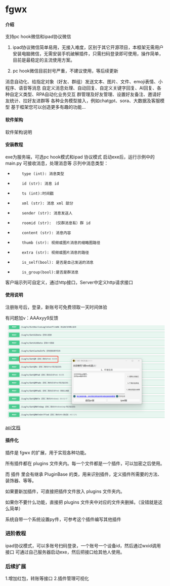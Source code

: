 # fgwx

#### 介绍
支持pc hook微信和ipad协议微信

1. ipad协议微信简单易用，无接入难度，区别于其它开源项目，本框架无需用户安装电脑微信，无需安装手机破解插件，只需扫码登录即可使用，操作简单，目前是最稳定的主流使用方案。

2. pc hook微信目前封号严重，不建议使用，等后续更新


消息自动化、给指定对象（好友、群组）发送文本、图片、文件、emoji表情、小程序、语音等消息
自定义消息处理、自动回复、自定义关键字回复、AI回复、各种自定义类型、RPA自动化业务交互
群管理及好友管理、设置好友备注、邀请好友统计、拉好友进群等
各种业务模型接入，例如chatgpt、sora、大数据及客服模型
基于框架您可以创造更多有趣的功能...

#### 软件架构
软件架构说明


#### 安装教程

exe为服务端，可选pc hook模式和ipad 协议模式
启动exe后，运行示例中的main.py 可接收消息，处理消息等
示列中消息类型：
-         type (int): 消息类型
-         id (str): 消息 id
-         ts (int):时间戳
-         xml (str): 消息 xml 部分
-         sender (str): 消息发送人
-         roomid (str): （仅群消息有）群 id
-         content (str): 消息内容
-         thumb (str): 视频或图片消息的缩略图路径
-         extra (str): 视频或图片消息的路径
-         is_self(bool): 是否是自己发送的消息
-         is_group(bool):是否是群消息



客户端示列可自定义，通过http接口，Server中定义http请求接口



#### 使用说明
注册账号后，登录，新账号可免费领取一天时间体验

有问题加v：AAAxyy9反馈

![输入图片说明](res/imgimage.png)

 [api文档](https://apifox.com/apidoc/shared/21bc7878-a69d-4c59-b5c5-7cc1f473a47f/289523515e0)

#### 插件化

插件是 fgwx 的扩展，用于实现各种功能。

所有插件都在 plugins 文件夹内。每一个文件都是一个插件，可以加密之后使用。

而 插件 里会有继承 PluginBase 的类，用来识别插件，定义插件所需要的方法、装饰器、等等。

如果要新加插件，可直接把插件文件放入 plugins 文件夹内。

如果你不要什么功能，直接把 plugins 文件夹中对应的文件夹删掉。（没错就是这么简单）

系统自带一个系统设置py件，可参考这个插件编写其他插件

### 进阶教程
ipad协议模式，可以多账号扫码登录，一个账号一个设备id，然后通过wxid调用接口
可通过自己服务器启动exe，然后把接口给其他人使用。

### 后续扩展
1.增加红包，转账等接口
2.插件管理可视化